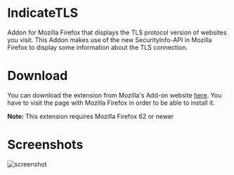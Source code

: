 # IndicateTLS
Addon for Mozilla Firefox that displays the TLS protocol version of websites you visit. This Addon makes use of the new SecurityInfo-API in Mozilla Firefox to display some information about the TLS connection.

# Download
You can download the extension from Mozilla's Add-on website [here](https://addons.mozilla.org/de/firefox/addon/indicatetls/). You have to visit the page with Mozilla Firefox in order to be able to install it.

**Note:** This extension requires Mozilla Firefox 62 or newer

# Screenshots
![screenshot](https://addons.cdn.mozilla.net/user-media/previews/full/231/231394.png)
